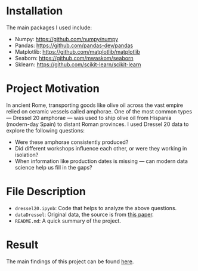 # Installation
The main packages I used include:
* Numpy: https://github.com/numpy/numpy
* Pandas: https://github.com/pandas-dev/pandas
* Matplotlib: https://github.com/matplotlib/matplotlib
* Seaborn: https://github.com/mwaskom/seaborn
* Sklearn: https://github.com/scikit-learn/scikit-learn
# Project Motivation
In ancient Rome, transporting goods like olive oil across the vast empire relied on ceramic vessels called amphorae.
One of the most common types — Dressel 20 amphorae — was used to ship olive oil from Hispania (modern-day Spain) to distant Roman provinces.
I used Dressel 20 data to explore the following questions:
* Were these amphorae consistently produced?
* Did different workshops influence each other, or were they working in isolation?
* When information like production dates is missing — can modern data science help us fill in the gaps?
# File Description
* `dressel20.ipynb`: Code that helps to analyze the above questions.
* `dataDressel`: Original data, the source is from [this paper](https://doi.org/10.1016/j.jas.2018.06.002).
* `README.md`: A quick summary of the project.
# Result
The main findings of this project can be found [here](https://medium.com/@evangeline.cui/unearthing-ancient-patterns-a-data-science-journey-into-roman-amphorae-8d601d30dfd7).